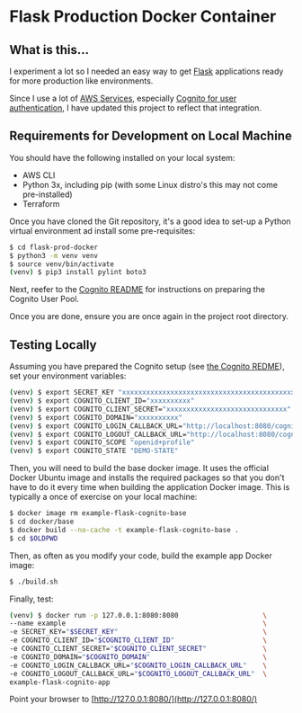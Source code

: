 # Flask Production Docker Container

## What is this...

I experiment a lot so I needed an easy way to get [Flask](http://flask.pocoo.org/) applications ready for more production like environments.

Since I use a lot of [AWS Services](https://aws.amazon.com), especially [Cognito for user authentication](https://aws.amazon.com/cognito/), I have updated this project to reflect that integration.

## Requirements for Development on Local Machine

You should have the following installed on your local system:

* AWS CLI
* Python 3x, including pip (with some Linux distro's this may not come pre-installed)
* Terraform

Once you have cloned the Git repository, it's a good idea to set-up a Python virtual environment ad install some pre-requisites:

```bash
$ cd flask-prod-docker
$ python3 -m venv venv
$ source venv/bin/activate
(venv) $ pip3 install pylint boto3
```

Next, reefer to the [Cognito README](cognito/README.md) for instructions on preparing the Cognito User Pool.

Once you are done, ensure you are once again in the project root directory.

## Testing Locally

Assuming you have prepared the Cognito setup (see [the Cognito REDME](cognito/README.md)), set your environment variables:

```bash
(venv) $ export SECRET_KEY "xxxxxxxxxxxxxxxxxxxxxxxxxxxxxxxxxxxxxxxxxxxxxxxxxx"
(venv) $ export COGNITO_CLIENT_ID="xxxxxxxxxx"
(venv) $ export COGNITO_CLIENT_SECRET="xxxxxxxxxxxxxxxxxxxxxxxxxxxxxx"
(venv) $ export COGNITO_DOMAIN="xxxxxxxxxx"
(venv) $ export COGNITO_LOGIN_CALLBACK_URL="http://localhost:8080/cognito_callback"
(venv) $ export COGNITO_LOGOUT_CALLBACK_URL="http://localhost:8080/cognito_logout_callback"
(venv) $ export COGNITO_SCOPE "openid+profile"
(venv) $ export COGNITO_STATE "DEMO-STATE"
```

Then, you will need to build the base docker image. It uses the official Docker Ubuntu image and installs the required packages so that you don't have to do it every time when building the application Docker image. This is typically a once of exercise on your local machine:

```bash
$ docker image rm example-flask-cognito-base
$ cd docker/base
$ docker build --no-cache -t example-flask-cognito-base .
$ cd $OLDPWD
```

Then, as often as you modify your code, build the example app Docker image:

```bash
$ ./build.sh
```

Finally, test:

```bash
(venv) $ docker run -p 127.0.0.1:8080:8080                     \
--name example                                                 \
-e SECRET_KEY="$SECRET_KEY"                                    \
-e COGNITO_CLIENT_ID="$COGNITO_CLIENT_ID"                      \
-e COGNITO_CLIENT_SECRET="$COGNITO_CLIENT_SECRET"              \
-e COGNITO_DOMAIN="$COGNITO_DOMAIN"                            \
-e COGNITO_LOGIN_CALLBACK_URL="$COGNITO_LOGIN_CALLBACK_URL"    \
-e COGNITO_LOGOUT_CALLBACK_URL="$COGNITO_LOGOUT_CALLBACK_URL"  \
example-flask-cognito-app
```

Point your browser to [http://127.0.0.1:8080/](http://127.0.0.1:8080/)

